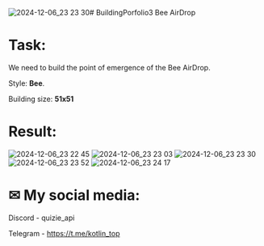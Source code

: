 ![2024-12-06_23 23 30](https://github.com/user-attachments/assets/321e091e-34ef-49e2-9c46-652f29b47e2c)# BuildingPorfolio3
Bee AirDrop

# Task:
We need to build the point of emergence of the Bee AirDrop.
 
Style: **Bee**. 

Building size: **51x51**

# Result:
![2024-12-06_23 22 45](https://github.com/user-attachments/assets/67fab45e-33e1-4ac4-9b32-4b0662bb46a4)
![2024-12-06_23 23 03](https://github.com/user-attachments/assets/10da6005-a006-458d-90b4-2655aeb5024f)
![2024-12-06_23 23 30](https://github.com/user-attachments/assets/587e506f-b56a-4d66-8a99-a1332c1e8527)
![2024-12-06_23 23 52](https://github.com/user-attachments/assets/53fa86a1-4f48-4ca5-9e8e-ce3342018803)
![2024-12-06_23 24 17](https://github.com/user-attachments/assets/2016c6b2-d266-4db5-81fd-2dbb42d20e60)




# ✉ My social media:
Discord - quizie_api


Telegram - https://t.me/kotlin_top

